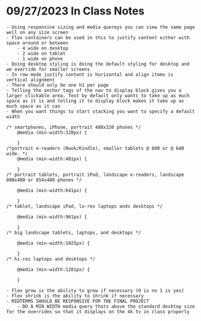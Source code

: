 # 09/27/2023 In Class Notes

    - Using responsive sizing and media quereys you can view the same page well on any size screen
    - Flex containers can be used in this to justify content either with space around or between 
        - 4 wide on desktop 
        - 2 wide on tablet 
        - 1 wide on phone
    - Doing desktop styling is doing the default styling for desktop and we override for smaller screens 
    - In row mode justify content is horizontal and align items is vertical alignment 
    - There should only be one h1 per page 
    - Telling the anchor tags of the nav to display block gives you a larger clickable area. Text by default only wants to take up as much space as it is and telling it to display block makes it take up as much space as it can 
    - When you want things to start stacking you want to specify a default width 

    /* smartphones, iPhone, portrait 480x320 phones */ 
	    @media (min-width:320px) { 

	    }
    /*portrait e-readers (Nook/Kindle), smaller tablets @ 600 or @ 640 wide. */
        @media (min-width:481px) {  

        }
    /* portrait tablets, portrait iPad, landscape e-readers, landscape 800x480 or 854x480 phones */
        
        @media (min-width:641px) { 

        }
    /* tablet, landscape iPad, lo-res laptops ands desktops */
        
        @media (min-width:961px) { 

        }
    /* big landscape tablets, laptops, and desktops */
        
        @media (min-width:1025px) {  

        }
    /* hi-res laptops and desktops */
        
        @media (min-width:1281px) {

        }
    
    - Flex grow is the ability to grow if necessary (0 is no 1 is yes)
    - Flex shrink is the ability to shrink if necessary 
    - MIDTERMS SHOULD BE RESPONSIVE FOR THE FINAL PROJECT 
        - DO A MIN WIDTH media query thats above the standard desktop size for the overrides so that it displays on the 4k tv in class properly 